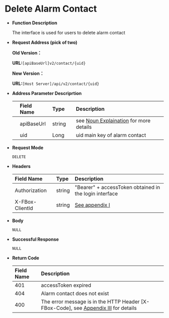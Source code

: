 # Delete Alarm Contact

* **Function Description**

   The interface is used for users to delete alarm contact

* **Request Address \(pick of two\)** 

   **Old Version：**

   **URL:**`[apiBaseUrl]v2/contact/{uid}`

   **New Version：**

   **URL:**`[Host Server]/api/v2/contact/{uid}`

* **Address Parameter Descriprtion**

  |  | Field Name | Type |  | Description |
  | :--- | :--- | :--- | :--- | :--- |
  |  | apiBaseUrl | string |  | see [Noun Explaination](https://app.gitbook.com/@upsilonauto/s/sdk-interface-and-http-interface/~/drafts/-Mj8wlgyy_R51z8IfQDt/http-document-1/login-interface/noun-explain-or-fbox-document) for more details |
  |  | uid | Long |  | uid main key of alarm contact |

* **Request Mode**

   `DELETE`

* **Headers**

  | Field Name | Type | Description |
  | :--- | :--- | :--- |
  | Authorization | string | "Bearer" + accessToken obtained in the login interface |
  | X-FBox-ClientId | string | [See appendix I](https://app.gitbook.com/@upsilonauto/s/sdk-interface-and-http-interface/~/drafts/-Mj96b3PNyYjsgMj5D8Y/http-document-1/appendix/untitled) |

* **Body**

   `NULL`

* **Successful Response**

   `NULL`

* **Return Code**

  | Field Name | Description |
  | :--- | :--- |
  | 401 | accessToken expired |
  | 404 | Alarm contact does not exist |
  | 400 | The error message is in the HTTP Header \[X-FBox-Code\], see [Appendix III](https://app.gitbook.com/@upsilonauto/s/sdk-interface-and-http-interface/~/drafts/-MjC0dIK6gMQjbDiItxW/http-document-1/appendix/untitled-2) for details |

